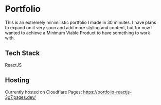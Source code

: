 # Portfolio

This is an extremely minimilistic portfolio I made in 30 minutes. I have plans to expand on it very soon and add more styling and content, but for now I wanted to achieve a Minimum Viable Product to have something to work with.

## Tech Stack
ReactJS

## Hosting
Currently hosted on Cloudflare Pages: https://portfolio-reactjs-3g7.pages.dev/
